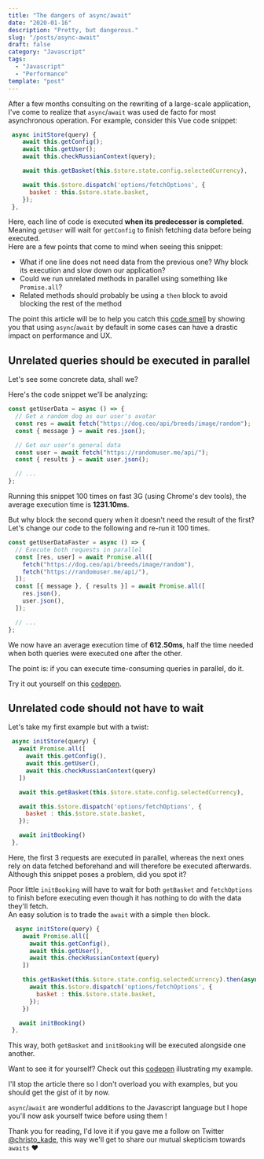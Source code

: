 ```yaml
---
title: "The dangers of async/await"
date: "2020-01-16"
description: "Pretty, but dangerous."
slug: "/posts/async-await"
draft: false
category: "Javascript"
tags:
  - "Javascript"
  - "Performance"
template: "post"
---
```


After a few months consulting on the rewriting of a large-scale application, I've come to realize that `async`/`await` was used de facto for most asynchronous operation. For example, consider this Vue code snippet:

```javascript
 async initStore(query) {
    await this.getConfig();
    await this.getUser();
    await this.checkRussianContext(query);

    await this.getBasket(this.$store.state.config.selectedCurrency),

    await this.$store.dispatch('options/fetchOptions', {
      basket : this.$store.state.basket,
    });
 },
```

Here, each line of code is executed **when its predecessor is completed**. Meaning `getUser` will wait for `getConfig` to finish fetching data before being executed.  
Here are a few points that come to mind when seeing this snippet:

- What if one line does not need data from the previous one? Why block its execution and slow down our application?
- Could we run unrelated methods in parallel using something like `Promise.all`?
- Related methods should probably be using a `then` block to avoid blocking the rest of the method

The point this article will be to help you catch this [code smell](https://en.wikipedia.org/wiki/Code_smell) by showing you that using `async`/`await` by default in some cases can have a drastic impact on performance and UX.

## Unrelated queries should be executed in parallel

Let's see some concrete data, shall we?

Here's the code snippet we'll be analyzing:

```javascript
const getUserData = async () => {
  // Get a random dog as our user's avatar
  const res = await fetch("https://dog.ceo/api/breeds/image/random");
  const { message } = await res.json();

  // Get our user's general data
  const user = await fetch("https://randomuser.me/api/");
  const { results } = await user.json();

  // ...
};
```

Running this snippet 100 times on fast 3G (using Chrome's dev tools), the average execution time is **1231.10ms**.

But why block the second query when it doesn't need the result of the first? Let's change our code to the following and re-run it 100 times.

```javascript
const getUserDataFaster = async () => {
  // Execute both requests in parallel
  const [res, user] = await Promise.all([
    fetch("https://dog.ceo/api/breeds/image/random"),
    fetch("https://randomuser.me/api/"),
  ]);
  const [{ message }, { results }] = await Promise.all([
    res.json(),
    user.json(),
  ]);

  // ...
};
```

We now have an average execution time of **612.50ms**, half the time needed when both queries were executed one after the other.

The point is: if you can execute time-consuming queries in parallel, do it.

Try it out yourself on this [codepen](https://codepen.io/christopherkade/pen/bGNjMeP?editors=1010).

## Unrelated code should not have to wait

Let's take my first example but with a twist:

```javascript
 async initStore(query) {
   await Promise.all([
     await this.getConfig(),
     await this.getUser(),
     await this.checkRussianContext(query)
   ])

   await this.getBasket(this.$store.state.config.selectedCurrency),

   await this.$store.dispatch('options/fetchOptions', {
     basket : this.$store.state.basket,
   });

   await initBooking()
 },
```

Here, the first 3 requests are executed in parallel, whereas the next ones rely on data fetched beforehand and will therefore be executed afterwards. Although this snippet poses a problem, did you spot it?

Poor little `initBooking` will have to wait for both `getBasket` and `fetchOptions` to finish before executing even though it has nothing to do with the data they'll fetch.  
An easy solution is to trade the `await` with a simple `then` block.

```javascript
  async initStore(query) {
    await Promise.all([
      await this.getConfig(),
      await this.getUser(),
      await this.checkRussianContext(query)
    ])

    this.getBasket(this.$store.state.config.selectedCurrency).then(async () => {
      await this.$store.dispatch('options/fetchOptions', {
        basket : this.$store.state.basket,
      });
    })

   await initBooking()
 },
```

This way, both `getBasket` and `initBooking` will be executed alongside one another.

Want to see it for yourself? Check out this [codepen](https://codepen.io/christopherkade/pen/BayOZqV?editors=0010) illustrating my example.

I'll stop the article there so I don't overload you with examples, but you should get the gist of it by now.

`async`/`await` are wonderful additions to the Javascript language but I hope you'll now ask yourself twice before using them !

Thank you for reading, I'd love it if you gave me a follow on Twitter [@christo_kade](https://twitter.com/christo_kade), this way we'll get to share our mutual skepticism towards `awaits` ❤️
